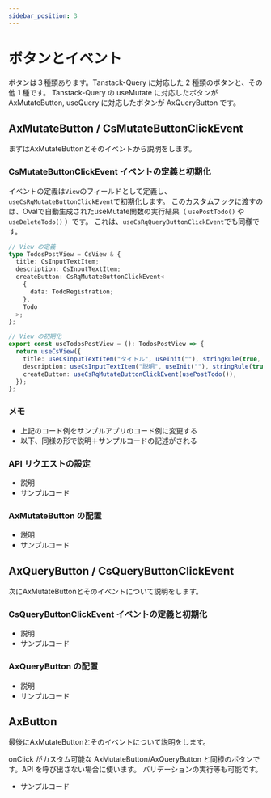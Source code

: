 ```yaml
---
sidebar_position: 3
---
```


# ボタンとイベント
ボタンは３種類あります。Tanstack-Query に対応した 2 種類のボタンと、その他 1 種です。 Tanstack-Query の useMutate に対応したボタンが AxMutateButton, useQuery に対応したボタンが AxQueryButton です。

## AxMutateButton / CsMutateButtonClickEvent
まずはAxMutateButtonとそのイベントから説明をします。

### CsMutateButtonClickEvent イベントの定義と初期化

イベントの定義は`View`のフィールドとして定義し、`useCsRqMutateButtonClickEvent`で初期化します。
このカスタムフックに渡すのは、Ovalで自動生成されたuseMutate関数の実行結果（ `usePostTodo()` や `useDeleteTodo()` ）です。
これは、`useCsRqQueryButtonClickEvent`でも同様です。

```typescript
// View の定義
type TodosPostView = CsView & {
  title: CsInputTextItem;
  description: CsInputTextItem;
  createButton: CsRqMutateButtonClickEvent<
    {
      data: TodoRegistration;
    },
    Todo
  >;
};

// View の初期化
export const useTodosPostView = (): TodosPostView => {
  return useCsView({
    title: useCsInputTextItem("タイトル", useInit(""), stringRule(true, 1, 100), RW.Editable, "タイトル"),
    description: useCsInputTextItem("説明", useInit(""), stringRule(true, 1, 100), RW.Editable, "説明"),
    createButton: useCsRqMutateButtonClickEvent(usePostTodo()),
  });
};
```

### メモ
- 上記のコード例をサンプルアプリのコード例に変更する
- 以下、同様の形で説明＋サンプルコードの記述がされる

### API リクエストの設定
  - 説明
  - サンプルコード
### AxMutateButton の配置
  - 説明
  - サンプルコード

## AxQueryButton / CsQueryButtonClickEvent
次にAxMutateButtonとそのイベントについて説明をします。

### CsQueryButtonClickEvent イベントの定義と初期化
  - 説明
  - サンプルコード
### AxQueryButton の配置
  - 説明
  - サンプルコード

## AxButton
最後にAxMutateButtonとそのイベントについて説明をします。

onClick がカスタム可能な AxMutateButton/AxQueryButton と同様のボタンです。API を呼び出さない場合に使います。 バリデーションの実行等も可能です。

- サンプルコード


